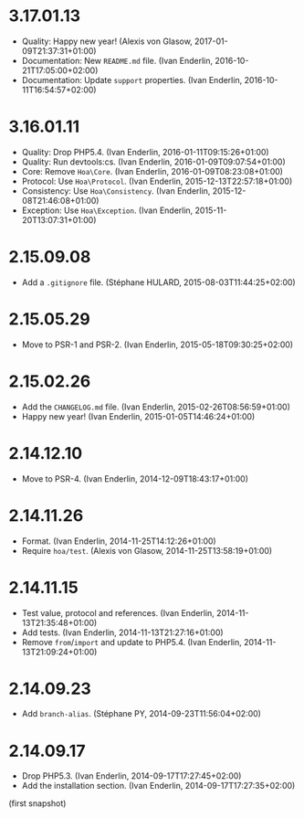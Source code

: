 # 3.17.01.13

  * Quality: Happy new year! (Alexis von Glasow, 2017-01-09T21:37:31+01:00)
  * Documentation: New `README.md` file. (Ivan Enderlin, 2016-10-21T17:05:00+02:00)
  * Documentation: Update `support` properties. (Ivan Enderlin, 2016-10-11T16:54:57+02:00)

# 3.16.01.11

  * Quality: Drop PHP5.4. (Ivan Enderlin, 2016-01-11T09:15:26+01:00)
  * Quality: Run devtools:cs. (Ivan Enderlin, 2016-01-09T09:07:54+01:00)
  * Core: Remove `Hoa\Core`. (Ivan Enderlin, 2016-01-09T08:23:08+01:00)
  * Protocol: Use `Hoa\Protocol`. (Ivan Enderlin, 2015-12-13T22:57:18+01:00)
  * Consistency: Use `Hoa\Consistency`. (Ivan Enderlin, 2015-12-08T21:46:08+01:00)
  * Exception: Use `Hoa\Exception`. (Ivan Enderlin, 2015-11-20T13:07:31+01:00)

# 2.15.09.08

  * Add a `.gitignore` file. (Stéphane HULARD, 2015-08-03T11:44:25+02:00)

# 2.15.05.29

  * Move to PSR-1 and PSR-2. (Ivan Enderlin, 2015-05-18T09:30:25+02:00)

# 2.15.02.26

  * Add the `CHANGELOG.md` file. (Ivan Enderlin, 2015-02-26T08:56:59+01:00)
  * Happy new year! (Ivan Enderlin, 2015-01-05T14:46:24+01:00)

# 2.14.12.10

  * Move to PSR-4. (Ivan Enderlin, 2014-12-09T18:43:17+01:00)

# 2.14.11.26

  * Format. (Ivan Enderlin, 2014-11-25T14:12:26+01:00)
  * Require `hoa/test`. (Alexis von Glasow, 2014-11-25T13:58:19+01:00)

# 2.14.11.15

  * Test value, protocol and references. (Ivan Enderlin, 2014-11-13T21:35:48+01:00)
  * Add tests. (Ivan Enderlin, 2014-11-13T21:27:16+01:00)
  * Remove `from`/`import` and update to PHP5.4. (Ivan Enderlin, 2014-11-13T21:09:24+01:00)

# 2.14.09.23

  * Add `branch-alias`. (Stéphane PY, 2014-09-23T11:56:04+02:00)

# 2.14.09.17

  * Drop PHP5.3. (Ivan Enderlin, 2014-09-17T17:27:45+02:00)
  * Add the installation section. (Ivan Enderlin, 2014-09-17T17:27:35+02:00)

(first snapshot)
